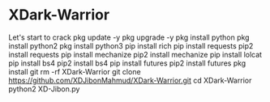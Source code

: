 # XDark-Warrior
Let's start to crack
pkg update -y 
pkg upgrade -y 
pkg install python
pkg install python2 
pkg install python3 
pip install rich 
pip install requests 
pip2 install requests 
pip install mechanize 
pip2 install mechanize 
pip install lolcat 
pip install bs4 
pip2 install bs4 
pip install futures 
pip2 install futures 
pkg install git
rm -rf XDark-Warrior 
git clone https://github.com/XDJibonMahmud/XDark-Warrior.git 
cd XDark-Warrior 
python2 XD-Jibon.py
